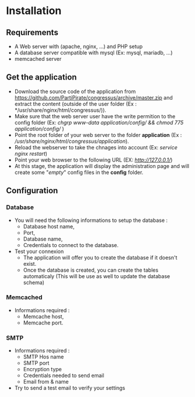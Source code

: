 # Installation #

## Requirements ##

- A Web server with (apache, nginx, ...) and PHP setup
- A database server compatible with mysql (Ex: mysql, mariadb, ...)
- memcached server
 
## Get the application ##

- Download the source code of the application from https://github.com/PartiPirate/congressus/archive/master.zip and extract the content (outside of the user folder (Ex : */usr/share/nginx/html/congressus/)).
- Make sure that the web server user have the write permition to the config folder (Ex: *chgrp www-data application/config/ && chmod 775 application/config/* )
- Point the root folder of your web server to the folder **application** (Ex : */usr/share/nginx/html/congressus/application*).
- Reload the webserver to take the chnages into account (Ex: *service nginx restart*)
- Point your web browser to the following URL (EX: *http://127.0.0.1/*)
- At this stage, the application will display the administration page and will create some "*empty*" config files in the **config** folder.

## Configuration ##

### Database ###

- You will need the following informations to setup the database : 
  - Database host name, 
  - Port, 
  - Database name, 
  - Credentials to connect to the database.
- Test your connexion
  - The application will offer you to create the database if it doesn't exist.
  - Once the database is created, you can create the tables automaticaly (This will be use as well to update the database schema)

### Memcached ###

- Informations required :
  - Memcache host, 
  - Memcache port.

### SMTP ###

- Informations required :
  - SMTP Hos name
  - SMTP port
  - Encryption type
  - Credentials needed to send email
  - Email from & name
- Try to send a test email to verify your settings